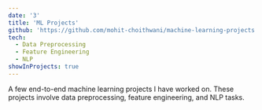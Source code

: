 ```yaml
---
date: '3'
title: 'ML Projects'
github: 'https://github.com/mohit-choithwani/machine-learning-projects'
tech:
  - Data Preprocessing
  - Feature Engineering
  - NLP
showInProjects: true
---
```


A few end-to-end machine learning projects I have worked on. These projects involve data preprocessing, feature engineering, and NLP tasks.

